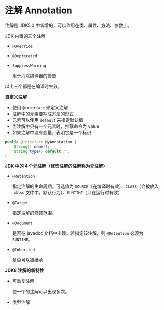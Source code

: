 # 注解 Annotation

注解是 JDK5.0 中新增的，可以作用在类、属性、方法、参数上。

JDK 内置的三个注解

- `@Override`
- `@Deprecated`
- `SuppressWarning`  
  
  用于消除编译器的警告

以上三个都是在编译时生效。

**自定义注解**  

- 使用 `@interface` 来定义注解
- 注解中的元素要写成方法的形式
- 元素可以使用 `default` 来指定默认值
- 当注解中只有一个元素时，推荐命令为 value
- 如果注解中没有变量，表明它是一个标识

```java
public @interface MyAnnotation {
    String[] name();
    String type() default "";
}
```
**JDK 中的 4 个元注解（修饰注解的注解称为元注解）**


- `@Retention`  

  指定注解的生命周期。可选值为 `SOURCE`（在编译时有效）、`CLASS`（会被放入 .class 文件中，默认行为）、`RUNTIME`（只在运行时有效）

- `@Target`  

  指定注解的修饰范围。  

- `@Document`  

  是否在 javadoc 文档中出现。若指定该注解，则 `@Retention` 必须为 `RUNTIME`。
  
- `@Inherited`  

  是否可以被继承

**JDK8 注解的新特性**

- 可重复注解  

  使一个的注解可以出现多次。

- 类型注解
